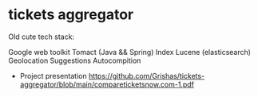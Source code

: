 # tickets aggregator

Old cute tech stack:

Google web toolkit
Tomact (Java && Spring)
Index Lucene (elasticsearch)
      Geolocation
      Suggestions
      Autocompition
* Project presentation https://github.com/Grishas/tickets-aggregator/blob/main/compareticketsnow.com-1.pdf
